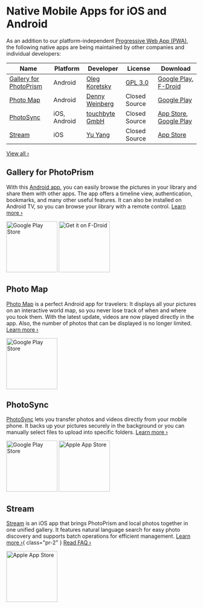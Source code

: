 # Native Mobile Apps for iOS and Android

As an addition to our platform-independent [Progressive Web App (PWA)](../pwa.md), the following native apps are being maintained by other companies and individual developers:

| Name                                              | Platform     | Developer                                               | License                                                          | Download                                                                                                             |
|---------------------------------------------------|--------------|---------------------------------------------------------|------------------------------------------------------------------|----------------------------------------------------------------------------------------------------------------------|
| [Gallery for PhotoPrism](#gallery-for-photoprism) | Android      | [Oleg Koretsky](https://github.com/Radiokot)            | [GPL 3.0](https://github.com/Radiokot/photoprism-android-client) | [Google Play](https://link.photoprism.app/gallery-app), [F-Droid](https://link.photoprism.app/gallery-fdroid)        |
| [Photo Map](#photo-map)                           | Android      | [Denny Weinberg](https://levionsoftware.com/contact/)   | Closed Source                                                    | [Google Play](https://link.photoprism.app/photomap)                                                                  |
| [PhotoSync](#photosync)                           | iOS, Android | [touchbyte GmbH](https://link.photoprism.app/photosync) | Closed Source                                                    | [App Store](https://link.photoprism.app/photosync-ios), [Google Play](https://link.photoprism.app/photosync-android) |
| [Stream](#stream)                                 | iOS          | [Yu Yang](https://link.photoprism.app/stream-app)       | Closed Source                                                    | [App Store](https://link.photoprism.app/stream-ios)                                                                  |

[View all ›](../../developer-guide/native-apps/index.md)

## Gallery for PhotoPrism

With this [Android app](https://github.com/Radiokot/photoprism-android-client), you can easily browse the pictures in your library and share them with other apps. The app offers a timeline view, authentication, bookmarks, and many other useful features. It can also be installed on Android TV, so you can browse your library with a remote control. [Learn more ›](https://radiokot.com.ua/p/photoprism-android-gallery)

<div class="appstore-buttons">
    <a href="https://link.photoprism.app/gallery-app"><img src="https://dl.photoprism.app/img/badges/badge_playstore.svg" alt="Google Play Store" width="135"></a>
    <a href="https://link.photoprism.app/gallery-fdroid"><img src="https://dl.photoprism.app/img/badges/badge_fdroid.svg" alt="Get it on F-Droid" width="135"></a>
</div>

## Photo Map

[Photo Map](https://levionsoftware.com/) is a perfect Android app for travelers: It displays all your pictures on an interactive world map, so you never lose track of when and where you took them. With the latest update, videos are now played directly in the app. Also, the number of photos that can be displayed is no longer limited. [Learn more ›](https://levionsoftware.com/)

<div class="appstore-buttons">
    <a href="https://link.photoprism.app/photomap"><img src="https://dl.photoprism.app/img/badges/badge_playstore.svg" alt="Google Play Store" width="135"></a>
</div>

## PhotoSync

[PhotoSync](https://link.photoprism.app/photosync) lets you transfer photos and videos directly from your mobile phone. It backs up your pictures securely in the background or you can manually select files to upload into specific folders. [Learn more ›](https://link.photoprism.app/photosync)

<div class="appstore-buttons">
    <a href="https://link.photoprism.app/photosync-android"><img src="https://dl.photoprism.app/img/badges/badge_playstore.svg" alt="Google Play Store" width="135"></a>
    <a href="https://link.photoprism.app/photosync-ios"><img src="https://dl.photoprism.app/img/badges/badge_appstore.svg" alt="Apple App Store" width="135"></a>
</div>

## Stream

[Stream](https://link.photoprism.app/stream-app) is an iOS app that brings PhotoPrism and local photos together in one unified gallery. It features natural language search for easy photo discovery and supports batch operations for efficient management. [Learn more ›](https://link.photoprism.app/stream-app){ class="pr-2" } [Read FAQ ›](https://link.photoprism.app/stream-faq)

<div class="appstore-buttons">
    <a href="https://link.photoprism.app/stream-ios"><img src="https://dl.photoprism.app/img/badges/badge_appstore.svg" alt="Apple App Store" width="135"></a>
</div>
